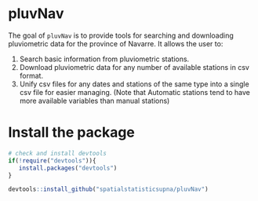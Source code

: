 # pluvNav

The goal of `pluvNav` is to provide tools for searching and downloading pluviometric data for the province of Navarre. It allows the user to:
1. Search basic information from pluviometric stations.
2. Download pluviometric data for any number of available stations in csv format.
3. Unify csv files for any dates and stations of the same type into a single csv file for easier managing. (Note that Automatic stations tend to have more available variables than manual stations)

# Install the package
``` r
# check and install devtools
if(!require("devtools")){
   install.packages("devtools")
}

devtools::install_github("spatialstatisticsupna/pluvNav")
```
